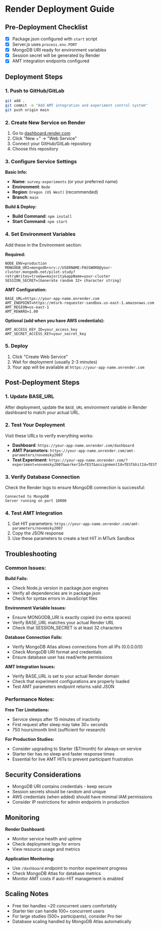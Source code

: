 # Render Deployment Guide

## Pre-Deployment Checklist

- [x] Package.json configured with `start` script
- [x] Server.js uses `process.env.PORT`
- [x] MongoDB URI ready for environment variables
- [x] Session secret will be generated by Render
- [x] AMT integration endpoints configured

## Deployment Steps

### 1. Push to GitHub/GitLab
```bash
git add .
git commit -m "Add AMT integration and experiment control system"
git push origin main
```

### 2. Create New Service on Render

1. Go to [dashboard.render.com](https://dashboard.render.com)
2. Click "New +" → "Web Service"
3. Connect your GitHub/GitLab repository
4. Choose this repository

### 3. Configure Service Settings

**Basic Info:**
- **Name**: `survey-experiments` (or your preferred name)
- **Environment**: `Node`
- **Region**: `Oregon (US West)` (recommended)
- **Branch**: `main`

**Build & Deploy:**
- **Build Command**: `npm install`
- **Start Command**: `npm start`

### 4. Set Environment Variables

Add these in the Environment section:

**Required:**
```
NODE_ENV=production
MONGODB_URI=mongodb+srv://USERNAME:PASSWORD@your-cluster.mongodb.net/pilot-study?retryWrites=true&w=majority&appName=your-cluster
SESSION_SECRET=[Generate random 32+ character string]
```

**AMT Configuration:**
```
BASE_URL=https://your-app-name.onrender.com
AMT_ENDPOINT=https://mturk-requester-sandbox.us-east-1.amazonaws.com
AMT_REGION=us-east-1
AMT_REWARD=1.00
```

**Optional (add when you have AWS credentials):**
```
AMT_ACCESS_KEY_ID=your_access_key
AMT_SECRET_ACCESS_KEY=your_secret_key
```

### 5. Deploy

1. Click "Create Web Service"
2. Wait for deployment (usually 2-3 minutes)
3. Your app will be available at `https://your-app-name.onrender.com`

## Post-Deployment Steps

### 1. Update BASE_URL
After deployment, update the `BASE_URL` environment variable in Render dashboard to match your actual URL.

### 2. Test Your Deployment

Visit these URLs to verify everything works:

- **Dashboard**: `https://your-app-name.onrender.com/dashboard`
- **AMT Parameters**: `https://your-app-name.onrender.com/amt-parameters/novemsky2007`
- **Test Experiment**: `https://your-app-name.onrender.com/?experiment=novemsky2007&workerId=TEST&assignmentId=TEST&hitId=TEST`

### 3. Verify Database Connection

Check the Render logs to ensure MongoDB connection is successful:
```
Connected to MongoDB
Server running on port 10000
```

### 4. Test AMT Integration

1. Get HIT parameters: `https://your-app-name.onrender.com/amt-parameters/novemsky2007`
2. Copy the JSON response
3. Use these parameters to create a test HIT in MTurk Sandbox

## Troubleshooting

### Common Issues:

**Build Fails:**
- Check Node.js version in package.json engines
- Verify all dependencies are in package.json
- Check for syntax errors in JavaScript files

**Environment Variable Issues:**
- Ensure MONGODB_URI is exactly copied (no extra spaces)
- Verify BASE_URL matches your actual Render URL
- Check that SESSION_SECRET is at least 32 characters

**Database Connection Fails:**
- Verify MongoDB Atlas allows connections from all IPs (0.0.0.0/0)
- Check MongoDB URI format and credentials
- Ensure database user has read/write permissions

**AMT Integration Issues:**
- Verify BASE_URL is set to your actual Render domain
- Check that experiment configurations are properly loaded
- Test AMT parameters endpoint returns valid JSON

### Performance Notes:

**Free Tier Limitations:**
- Service sleeps after 15 minutes of inactivity
- First request after sleep may take 30+ seconds
- 750 hours/month limit (sufficient for research)

**For Production Studies:**
- Consider upgrading to Starter ($7/month) for always-on service
- Starter tier has no sleep and faster response times
- Essential for live AMT HITs to prevent participant frustration

## Security Considerations

- MongoDB URI contains credentials - keep secure
- Session secrets should be random and unique
- AWS credentials (when added) should have minimal IAM permissions
- Consider IP restrictions for admin endpoints in production

## Monitoring

**Render Dashboard:**
- Monitor service health and uptime
- Check deployment logs for errors
- View resource usage and metrics

**Application Monitoring:**
- Use `/dashboard` endpoint to monitor experiment progress
- Check MongoDB Atlas for database metrics
- Monitor AMT costs if auto-HIT management is enabled

## Scaling Notes

- Free tier handles ~20 concurrent users comfortably
- Starter tier can handle 100+ concurrent users
- For large studies (500+ participants), consider Pro tier
- Database scaling handled by MongoDB Atlas automatically
